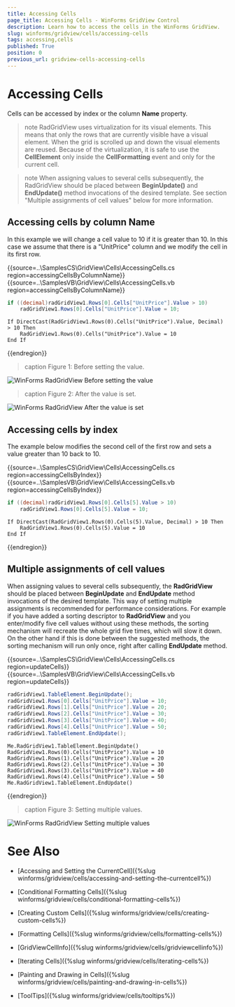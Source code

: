 ```yaml
---
title: Accessing Cells
page_title: Accessing Cells - WinForms GridView Control
description: Learn how to access the cells in the WinForms GridView.
slug: winforms/gridview/cells/accessing-cells
tags: accessing,cells
published: True
position: 0
previous_url: gridview-cells-accessing-cells
---
```


# Accessing Cells

Cells can be accessed by index or the column __Name__ property.

>note RadGridView uses virtualization for its visual elements. This means that only the rows that are currently visible have a visual element. When the grid is scrolled up and down the visual elements are reused. Because of the virtualization, it is safe to use the __CellElement__ only inside the __CellFormatting__ event and only for the current cell.
>

>note When assigning values to several cells subsequently, the RadGridView should be placed between __BeginUpdate()__ and __EndUpdate()__ method invocations of the desired template. See section "Multiple assignments of cell values" below for more information.
>


## Accessing cells by column Name

In this example we will change a cell value to 10 if it is greater than 10. In this case we assume that there is a "UnitPrice" column and we modify the cell in its first row.

{{source=..\SamplesCS\GridView\Cells\AccessingCells.cs region=accessingCellsByColumnName}} 
{{source=..\SamplesVB\GridView\Cells\AccessingCells.vb region=accessingCellsByColumnName}} 

````C#
if ((decimal)radGridView1.Rows[0].Cells["UnitPrice"].Value > 10)
    radGridView1.Rows[0].Cells["UnitPrice"].Value = 10;

````
````VB.NET
If DirectCast(RadGridView1.Rows(0).Cells("UnitPrice").Value, Decimal) > 10 Then
    RadGridView1.Rows(0).Cells("UnitPrice").Value = 10
End If

````

{{endregion}} 

>caption Figure 1: Before setting the value.

![WinForms RadGridView Before setting the value](images/gridview-cells-accessing-cells001.png)

>caption Figure 2: After the value is set.

![WinForms RadGridView After the value is set](images/gridview-cells-accessing-cells002.png)

## Accessing cells by index

The example below modifies the second cell of the first row and sets a value greater than 10 back to 10.

{{source=..\SamplesCS\GridView\Cells\AccessingCells.cs region=accessingCellsByIndex}} 
{{source=..\SamplesVB\GridView\Cells\AccessingCells.vb region=accessingCellsByIndex}} 

````C#
if ((decimal)radGridView1.Rows[0].Cells[5].Value > 10)
    radGridView1.Rows[0].Cells[5].Value = 10;

````
````VB.NET
If DirectCast(RadGridView1.Rows(0).Cells(5).Value, Decimal) > 10 Then
    RadGridView1.Rows(0).Cells(5).Value = 10
End If

````

{{endregion}} 


## Multiple assignments of cell values

When assigning values to several cells subsequently, the __RadGridView__ should be placed between __BeginUpdate__ and __EndUpdate__ method invocations of the desired template. This way of setting multiple assignments is recommended for performance considerations. For example if you have added a sorting descriptor to __RadGridView__ and you enter/modify five cell values without using these methods, the sorting mechanism will recreate the whole grid five times, which will slow it down. On the other hand if this is done between the suggested methods, the sorting mechanism will run only once, right after calling __EndUpdate__ method. 

{{source=..\SamplesCS\GridView\Cells\AccessingCells.cs region=updateCells}} 
{{source=..\SamplesVB\GridView\Cells\AccessingCells.vb region=updateCells}} 

````C#
radGridView1.TableElement.BeginUpdate();
radGridView1.Rows[0].Cells["UnitPrice"].Value = 10;
radGridView1.Rows[1].Cells["UnitPrice"].Value = 20;
radGridView1.Rows[2].Cells["UnitPrice"].Value = 30;
radGridView1.Rows[3].Cells["UnitPrice"].Value = 40;
radGridView1.Rows[4].Cells["UnitPrice"].Value = 50;
radGridView1.TableElement.EndUpdate();

````
````VB.NET
Me.RadGridView1.TableElement.BeginUpdate()
RadGridView1.Rows(0).Cells("UnitPrice").Value = 10
RadGridView1.Rows(1).Cells("UnitPrice").Value = 20
RadGridView1.Rows(2).Cells("UnitPrice").Value = 30
RadGridView1.Rows(3).Cells("UnitPrice").Value = 40
RadGridView1.Rows(4).Cells("UnitPrice").Value = 50
Me.RadGridView1.TableElement.EndUpdate()

````

{{endregion}} 

>caption Figure 3: Setting multiple values.

![WinForms RadGridView Setting multiple values](images/gridview-cells-accessing-cells003.png)

# See Also
* [Accessing and Setting the CurrentCell]({%slug winforms/gridview/cells/accessing-and-setting-the-currentcell%})

* [Conditional Formatting Cells]({%slug winforms/gridview/cells/conditional-formatting-cells%})

* [Creating Custom Cells]({%slug winforms/gridview/cells/creating-custom-cells%})

* [Formatting Cells]({%slug winforms/gridview/cells/formatting-cells%})

* [GridViewCellInfo]({%slug winforms/gridview/cells/gridviewcellinfo%})

* [Iterating Cells]({%slug winforms/gridview/cells/iterating-cells%})

* [Painting and Drawing in Cells]({%slug winforms/gridview/cells/painting-and-drawing-in-cells%})

* [ToolTips]({%slug winforms/gridview/cells/tooltips%})

